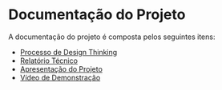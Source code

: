 # Documentação do Projeto

A documentação do projeto é composta pelos seguintes itens: 
 - [Processo de Design Thinking](concepcao/)
 - [Relatório Técnico](relatorio/)
 - [Apresentação do Projeto](apresentacao/)
 - [Vídeo de Demonstração](https://youtu.be/lpNvU903UYE)

